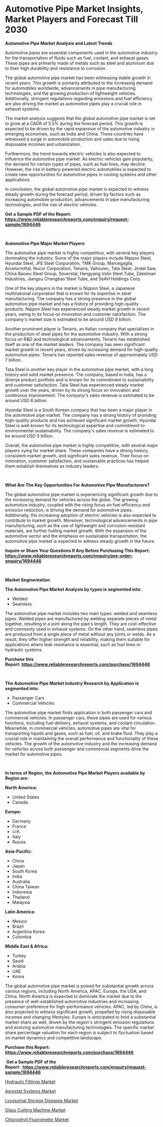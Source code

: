 <p><h1>Automotive Pipe Market Insights, Market Players and Forecast Till 2030</h1></p><p><strong>Automotive Pipe Market Analysis and Latest Trends</strong></p>
<p><p>Automotive pipes are essential components used in the automotive industry for the transportation of fluids such as fuel, coolant, and exhaust gases. These pipes are primarily made of metals such as steel and aluminum due to their high durability and resistance to corrosion.</p><p>The global automotive pipe market has been witnessing stable growth in recent years. This growth is primarily attributed to the increasing demand for automobiles worldwide, advancements in pipe manufacturing technologies, and the growing production of lightweight vehicles. Additionally, stringent regulations regarding emissions and fuel efficiency are also driving the market as automotive pipes play a crucial role in exhaust systems.</p><p>The market analysis suggests that the global automotive pipe market is set to grow at a CAGR of 5.5% during the forecast period. This growth is expected to be driven by the rapid expansion of the automotive industry in emerging economies, such as India and China. These countries have witnessed a surge in automobile production and sales due to rising disposable incomes and urbanization.</p><p>Furthermore, the trend towards electric vehicles is also expected to influence the automotive pipe market. As electric vehicles gain popularity, the demand for certain types of pipes, such as fuel lines, may decline. However, the rise in battery-powered electric automobiles is expected to create new opportunities for automotive pipes in cooling systems and other applications.</p><p>In conclusion, the global automotive pipe market is expected to witness steady growth during the forecast period, driven by factors such as increasing automobile production, advancements in pipe manufacturing technologies, and the rise of electric vehicles.</p></p>
<p><strong>Get a Sample PDF of the Report:&nbsp; <a href="https://www.reliableresearchreports.com/enquiry/request-sample/1694446">https://www.reliableresearchreports.com/enquiry/request-sample/1694446</a></strong></p>
<p>&nbsp;</p>
<p><strong>Automotive Pipe Major Market Players</strong></p>
<p><p>The automotive pipe market is highly competitive, with several key players dominating the industry. Some of the major players include Nippon Steel, Hyundai Steel, JFE Steel Corporation, TMK Group, Marcegaglia, Arcelormittal, Nucor Corporation, Tenaris, Vallourec, Tata Steel, Jindal Saw, China Baowu Steel Group, Severstal, Hengyang Valin Steel Tube, Zekelman Industries, Jiangsu Changbao Steel Tube, and SeAH Holdings Corp.</p><p>One of the key players in the market is Nippon Steel, a Japanese multinational corporation that is known for its expertise in steel manufacturing. The company has a strong presence in the global automotive pipe market and has a history of providing high-quality products. Nippon Steel has experienced steady market growth in recent years, owing to its focus on innovation and customer satisfaction. The company's market size is estimated to be around USD 9 billion.</p><p>Another prominent player is Tenaris, an Italian company that specializes in the production of steel pipes for the automotive industry. With a strong focus on R&D and technological advancements, Tenaris has established itself as one of the market leaders. The company has seen significant market growth in recent years, driven by increasing demand for high-quality automotive pipes. Tenaris has reported sales revenue of approximately USD 7 billion.</p><p>Tata Steel is another key player in the automotive pipe market, with a long history and solid market presence. The company, based in India, has a diverse product portfolio and is known for its commitment to sustainability and customer satisfaction. Tata Steel has experienced steady market growth over the years, driven by its strong focus on innovation and continuous improvement. The company's sales revenue is estimated to be around USD 6 billion.</p><p>Hyundai Steel is a South Korean company that has been a major player in the automotive pipe market. The company has a strong history of providing high-quality products and has achieved significant market growth. Hyundai Steel is well-known for its technological expertise and commitment to environmental sustainability. The company's sales revenue is estimated to be around USD 5 billion.</p><p>Overall, the automotive pipe market is highly competitive, with several major players vying for market share. These companies have a strong history, consistent market growth, and significant sales revenue. Their focus on innovation, customer satisfaction, and sustainable practices has helped them establish themselves as industry leaders.</p></p>
<p>&nbsp;</p>
<p><strong>What Are The Key Opportunities For Automotive Pipe Manufacturers?</strong></p>
<p><p>The global automotive pipe market is experiencing significant growth due to the increasing demand for vehicles across the globe. The growing automotive industry, coupled with the rising focus on fuel efficiency and emission reduction, is driving the demand for automotive pipes. Additionally, the increasing adoption of electric vehicles is also expected to contribute to market growth. Moreover, technological advancements in pipe manufacturing, such as the use of lightweight and corrosion-resistant materials, are further fueling market growth. With the expansion of the automotive sector and the emphasis on sustainable transportation, the automotive pipe market is expected to witness steady growth in the future.</p></p>
<p><strong>Inquire or Share Your Questions If Any Before Purchasing This Report: <a href="https://www.reliableresearchreports.com/enquiry/pre-order-enquiry/1694446">https://www.reliableresearchreports.com/enquiry/pre-order-enquiry/1694446</a></strong></p>
<p>&nbsp;</p>
<p><strong>Market Segmentation</strong></p>
<p><strong>The Automotive Pipe Market Analysis by types is segmented into:</strong></p>
<p><ul><li>Welded</li><li>Seamless</li></ul></p>
<p><p>The automotive pipe market includes two main types: welded and seamless pipes. Welded pipes are manufactured by welding separate pieces of metal together, resulting in a joint along the pipe's length. They are cost-effective and commonly used in exhaust systems. On the other hand, seamless pipes are produced from a single piece of metal without any joints or welds. As a result, they offer higher strength and reliability, making them suitable for applications where leak resistance is essential, such as fuel lines or hydraulic systems.</p></p>
<p><strong>Purchase this Report:&nbsp;<a href="https://www.reliableresearchreports.com/purchase/1694446">https://www.reliableresearchreports.com/purchase/1694446</a></strong></p>
<p>&nbsp;</p>
<p><strong>The Automotive Pipe Market Industry Research by Application is segmented into:</strong></p>
<p><ul><li>Passenger Cars</li><li>Commercial Vehicles</li></ul></p>
<p><p>The automotive pipe market finds application in both passenger cars and commercial vehicles. In passenger cars, these pipes are used for various functions, including fuel delivery, exhaust systems, and coolant circulation. Meanwhile, in commercial vehicles, automotive pipes are vital for transporting liquids and gases, such as fuel, oil, and brake fluid. They play a crucial role in maintaining the overall performance and functionality of these vehicles. The growth of the automotive industry and the increasing demand for vehicles across both passenger and commercial segments drive the market for automotive pipes.</p></p>
<p>&nbsp;</p>
<p><strong>In terms of Region, the Automotive Pipe Market Players available by Region are:</strong></p>
<p>
    <p> <strong> North America: </strong>
        <ul>
            <li>United States</li>
            <li>Canada</li>
        </ul>
        </p> 
    <p> <strong> Europe: </strong>
        <ul>
            <li>Germany</li>
            <li>France</li>
            <li>U.K.</li>
            <li>Italy</li>
            <li>Russia</li>
        </ul>
        </p> 
    <p> <strong> Asia-Pacific: </strong>
        <ul>
            <li>China</li>
            <li>Japan</li>
            <li>South Korea</li>
            <li>India</li>
            <li>Australia</li>
            <li>China Taiwan</li>
            <li>Indonesia</li>
            <li>Thailand</li>
            <li>Malaysia</li>
        </ul>
        </p> 
    <p> <strong> Latin America: </strong>
        <ul>
            <li>Mexico</li>
            <li>Brazil</li>
            <li>Argentina Korea</li>
            <li>Colombia</li>
        </ul>
        </p> 
    <p> <strong> Middle East & Africa: </strong>
        <ul>
            <li>Turkey</li>
            <li>Saudi</li>
            <li>Arabia</li>
            <li>UAE</li>
            <li>Korea</li>
        </ul>
    </p>
    </p>
<p><p>The global automotive pipe market is poised for substantial growth across various regions, including North America, APAC, Europe, the USA, and China. North America is expected to dominate the market due to the presence of well-established automotive industries and increasing consumer preference for high-performance vehicles. APAC, led by China, is also projected to witness significant growth, propelled by rising disposable incomes and changing lifestyles. Europe is anticipated to hold a substantial market share as well, driven by the region's stringent emission regulations and evolving automotive manufacturing technologies. The specific market share percentage valuation for each region is subject to fluctuation based on market dynamics and competitive landscape.</p></p>
<p><strong>Purchase this Report: <a href="https://www.reliableresearchreports.com/purchase/1694446">https://www.reliableresearchreports.com/purchase/1694446</a></strong></p>
<p>&nbsp;<strong>Get a Sample PDF of the Report:&nbsp;&nbsp;<a href="https://www.reliableresearchreports.com/enquiry/request-sample/1694446">https://www.reliableresearchreports.com/enquiry/request-sample/1694446</a></strong></p>
<p><strong></strong></p>
<p><p><a href="https://medium.com/@cletaturner879789/analyzing-hydraulic-fittings-market-global-industry-perspective-and-forecast-2023-to-2030-8023ab355c1c">Hydraulic Fittings Market</a></p><p><a href="https://medium.com/@drakesporer988/aerostat-systems-market-insights-into-market-cagr-market-trends-and-growth-strategies-f05afec151ab">Aerostat Systems Market</a></p><p><a href="https://www.linkedin.com/pulse/lysosomal-storage-diseases-market-size-share-amp-trends-analysis-h3pgf/">Lysosomal Storage Diseases Market</a></p><p><a href="https://www.linkedin.com/pulse/glass-cutting-machine-market-size-share-amp-trends-analysis-d2kpf/">Glass Cutting Machine Market</a></p><p><a href="https://www.linkedin.com/pulse/chlorophyll-fluorometer-market-research-report-unlocks-analysis-n9mlf/">Chlorophyll Fluorometer Market</a></p></p>